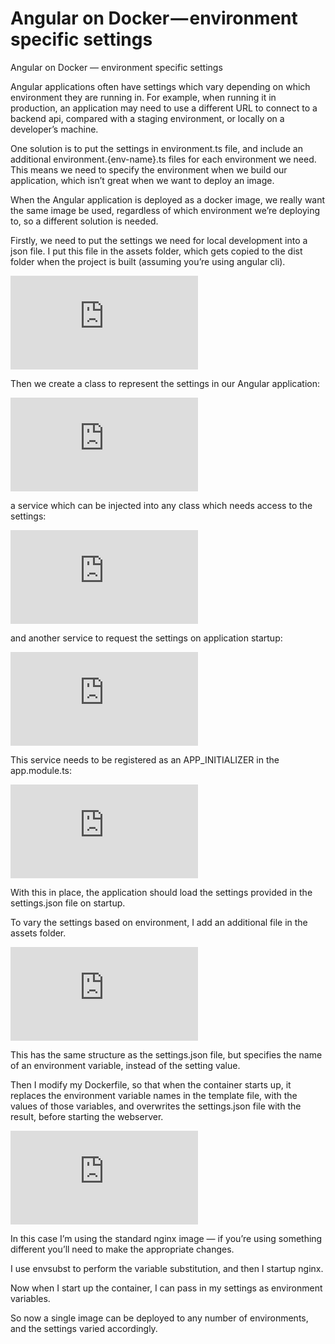 
# Angular on Docker — environment specific settings

Angular on Docker — environment specific settings

Angular applications often have settings which vary depending on which environment they are running in. For example, when running it in production, an application may need to use a different URL to connect to a backend api, compared with a staging environment, or locally on a developer’s machine.

One solution is to put the settings in environment.ts file, and include an additional environment.{env-name}.ts files for each environment we need. This means we need to specify the environment when we build our application, which isn’t great when we want to deploy an image.

When the Angular application is deployed as a docker image, we really want the same image be used, regardless of which environment we’re deploying to, so a different solution is needed.

Firstly, we need to put the settings we need for local development into a json file. I put this file in the assets folder, which gets copied to the dist folder when the project is built (assuming you’re using angular cli).

<iframe src="https://medium.com/media/17e3758b6eb5a55ed23a745e5e9e56f4" frameborder=0></iframe>

Then we create a class to represent the settings in our Angular application:

<iframe src="https://medium.com/media/5132695556815f7ad55fa44a519ff70a" frameborder=0></iframe>

a service which can be injected into any class which needs access to the settings:

<iframe src="https://medium.com/media/946f0f40c4a3ffeb789d6015ecbcab88" frameborder=0></iframe>

and another service to request the settings on application startup:

<iframe src="https://medium.com/media/4d19cb889e6665577eadd930a012743f" frameborder=0></iframe>

This service needs to be registered as an APP_INITIALIZER in the app.module.ts:

<iframe src="https://medium.com/media/04e8df73fd7f45edaffe39f2ecd27c02" frameborder=0></iframe>

With this in place, the application should load the settings provided in the settings.json file on startup.

To vary the settings based on environment, I add an additional file in the assets folder.

<iframe src="https://medium.com/media/297e8bbb1744ae4a4ceac0571cdb3f65" frameborder=0></iframe>

This has the same structure as the settings.json file, but specifies the name of an environment variable, instead of the setting value.

Then I modify my Dockerfile, so that when the container starts up, it replaces the environment variable names in the template file, with the values of those variables, and overwrites the settings.json file with the result, before starting the webserver.

<iframe src="https://medium.com/media/ab417cc8a28af51f8e812d52b4524cb1" frameborder=0></iframe>

In this case I’m using the standard nginx image — if you’re using something different you’ll need to make the appropriate changes.

I use envsubst to perform the variable substitution, and then I startup nginx.

Now when I start up the container, I can pass in my settings as environment variables.

So now a single image can be deployed to any number of environments, and the settings varied accordingly.
